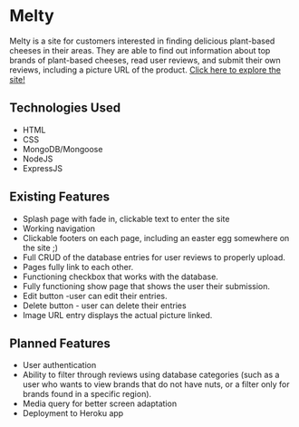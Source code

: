 # Melty

Melty is a site for customers interested in finding delicious plant-based cheeses in their areas. They are able to find out information about top brands of plant-based cheeses, read user reviews, and submit their own reviews, including a picture URL of the product.
[Click here to explore the site!](https://melty-plant-based.herokuapp.com/)

## Technologies Used

* HTML
* CSS
* MongoDB/Mongoose
* NodeJS
* ExpressJS


## Existing Features


* Splash page with fade in, clickable text to enter the site
* Working navigation
* Clickable footers on each page, including an easter egg somewhere on the site ;)
* Full CRUD of the database entries for user reviews to properly upload. 
* Pages fully link to each other.
* Functioning checkbox that works with the database.
* Fully functioning show page that shows the user their submission.
* Edit button -user can edit their entries.
* Delete button - user can delete their entries
* Image URL entry displays the actual picture linked.

## Planned Features

* User authentication
* Ability to filter through reviews using database categories (such as a user who wants to view brands that do not have nuts, or a filter only for brands found in a specific region). 
* Media query for better screen adaptation
* Deployment to Heroku app
